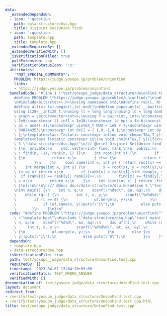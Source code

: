 ```yaml
---
data:
  _extendedDependsOn:
  - icon: ':question:'
    path: data-structure/dsu.hpp
    title: Disjoint Set(Union find)
  - icon: ':question:'
    path: template.hpp
    title: template.hpp
  _extendedRequiredBy: []
  _extendedVerifiedWith: []
  _isVerificationFailed: true
  _pathExtension: cpp
  _verificationStatusIcon: ':x:'
  attributes:
    '*NOT_SPECIAL_COMMENTS*': ''
    PROBLEM: https://judge.yosupo.jp/problem/unionfind
    links:
    - https://judge.yosupo.jp/problem/unionfind
  bundledCode: "#line 1 \"test/yosupo_judge/data_structure/UnionFind.test.cpp\"\n\
    #define PROBLEM \"https://judge.yosupo.jp/problem/unionfind\"\n\n#line 2 \"template.hpp\"\
    \n#include<bits/stdc++.h>\nusing namespace std;\n#define rep(i, N)  for(int i=0;i<(N);i++)\n\
    #define all(x) (x).begin(),(x).end()\n#define popcount(x) __builtin_popcount(x)\n\
    using i128=__int128_t;\nusing ll = long long;\nusing ld = long double;\nusing\
    \ graph = vector<vector<int>>;\nusing P = pair<int, int>;\nconstexpr int inf =\
    \ 1e9;\nconstexpr ll infl = 1e18;\nconstexpr ld eps = 1e-6;\nconst long double\
    \ pi = acos(-1);\nconstexpr uint64_t MOD = 1e9 + 7;\nconstexpr uint64_t MOD2 =\
    \ 998244353;\nconstexpr int dx[] = { 1,0,-1,0 };\nconstexpr int dy[] = { 0,1,0,-1\
    \ };\ntemplate<class T>static constexpr inline void chmax(T&x,T y){if(x<y)x=y;}\n\
    template<class T>static constexpr inline void chmin(T&x,T y){if(x>y)x=y;}\n#line\
    \ 3 \"data-structure/dsu.hpp\"\n/// @brief Disjoint Set(Union find)\nclass dsu\
    \ {\n  private:\n    std::vector<int> find, rank;\n\n  public:\n    dsu(int n)\
    \ : find(n, -1), rank(n, 1) {}\n    int root(int x) {\n        if (find[x] < 0)\
    \ {\n            return x;\n        } else {\n            return find[x] = root(find[x]);\n\
    \        }\n    }\n    bool same(int x, int y) { return root(x) == root(y); }\n\
    \    int merge(int x, int y) {\n        x = root(x), y = root(y);\n        if\
    \ (x == y) return x;\n        if (rank[x] < rank[y]) std::swap(x, y);\n      \
    \  if (rank[x] == rank[y]) rank[x]++;\n        find[x] += find[y];\n        find[y]\
    \ = x;\n        return x;\n    }\n    int size(int x) { return -find[root(x)];\
    \ }\n};\n\n\n\n/// @docs docs/data-structure/dsu.md\n#line 5 \"test/yosupo_judge/data_structure/UnionFind.test.cpp\"\
    \nint main() {\n    int n, q;\n    scanf(\"%d%d\", &n, &q);\n    dsu uf(n);\n\
    \    while (q--) {\n        int t, x, y;\n        scanf(\"%d%d%d\", &t, &x, &y);\n\
    \        if (t == 0) {\n            uf.merge(x, y);\n        }\n        else {\n\
    \            if (uf.same(x, y))puts(\"1\");\n            else puts(\"0\");\n \
    \       }\n    }\n}\n"
  code: "#define PROBLEM \"https://judge.yosupo.jp/problem/unionfind\"\n\n#include\
    \ \"template.hpp\"\n#include \"data-structure/dsu.hpp\"\nint main() {\n    int\
    \ n, q;\n    scanf(\"%d%d\", &n, &q);\n    dsu uf(n);\n    while (q--) {\n   \
    \     int t, x, y;\n        scanf(\"%d%d%d\", &t, &x, &y);\n        if (t == 0)\
    \ {\n            uf.merge(x, y);\n        }\n        else {\n            if (uf.same(x,\
    \ y))puts(\"1\");\n            else puts(\"0\");\n        }\n    }\n}"
  dependsOn:
  - template.hpp
  - data-structure/dsu.hpp
  isVerificationFile: true
  path: test/yosupo_judge/data_structure/UnionFind.test.cpp
  requiredBy: []
  timestamp: '2023-04-07 13:04:10+09:00'
  verificationStatus: TEST_WRONG_ANSWER
  verifiedWith: []
documentation_of: test/yosupo_judge/data_structure/UnionFind.test.cpp
layout: document
redirect_from:
- /verify/test/yosupo_judge/data_structure/UnionFind.test.cpp
- /verify/test/yosupo_judge/data_structure/UnionFind.test.cpp.html
title: test/yosupo_judge/data_structure/UnionFind.test.cpp
---
```

